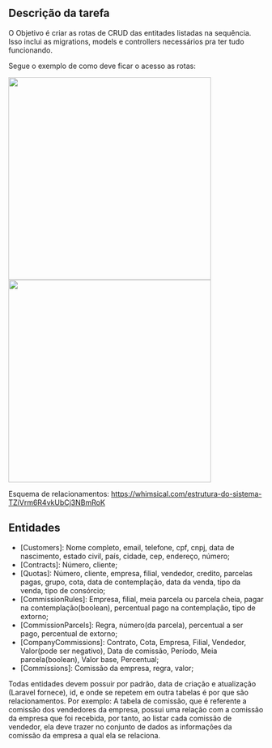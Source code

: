 ## Descrição da tarefa

O Objetivo é criar as rotas de CRUD das entitades listadas na sequência. Isso inclui as migrations, models e controllers necessários pra ter tudo funcionando.

Segue o exemplo de como deve ficar o acesso as rotas:

<img src="https://cdn.discordapp.com/attachments/415479229858185218/953632901554143232/unknown.png" width="400">
<img src="https://cdn.discordapp.com/attachments/415479229858185218/953633406737076255/unknown.png" width="400">

Esquema de relacionamentos:
https://whimsical.com/estrutura-do-sistema-TZiVrm6R4vkUbCj3NBmRoK

## Entidades
 - [Customers]: Nome completo, email, telefone, cpf, cnpj, data de nascimento, estado civil, país, cidade, cep, endereço, número;
 - [Contracts]: Número, cliente;
 - [Quotas]: Número, cliente, empresa, filial, vendedor, credito, parcelas pagas, grupo, cota, data de contemplação, data da venda, tipo da venda, tipo de consórcio;
 - [CommissionRules]: Empresa, filial, meia parcela ou parcela cheia, pagar na contemplação(boolean), percentual pago na contemplação, tipo de extorno;
 - [CommissionParcels]: Regra, número(da parcela), percentual a ser pago, percentual de extorno;
 - [CompanyCommissions]: Contrato, Cota, Empresa, Filial, Vendedor, Valor(pode ser negativo), Data de comissão, Período, Meia parcela(boolean), Valor base, Percentual;
 - [Commissions]: Comissão da empresa, regra, valor;

Todas entidades devem possuir por padrão, data de criação e atualização (Laravel fornece), id, e onde se repetem em outra tabelas é por que são relacionamentos. Por exemplo: A tabela de comissão, que é referente a comissão dos vendedores da empresa, possui uma relação com a comissão da empresa que foi recebida, por tanto, ao listar cada comissão de vendedor, ela deve trazer no conjunto de dados as informações da comissão da empresa a qual ela se relaciona.
